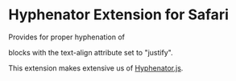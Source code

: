 Hyphenator Extension for Safari
===============================

Provides for proper hyphenation of <p> blocks with the text-align attribute set to "justify".

This extension makes extensive us of [Hyphenator.js](http://code.google.com/p/hyphenator/).